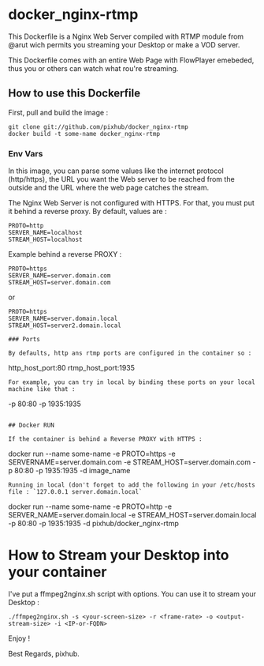 # docker_nginx-rtmp

This Dockerfile is a Nginx Web Server compiled with RTMP module from @arut wich permits you streaming your Desktop
or make a VOD server.

This Dockerfile comes with an entire Web Page with FlowPlayer emebeded, thus you or others can watch what rou're streaming.

## How to use this Dockerfile

First, pull and build the image :
```
git clone git://github.com/pixhub/docker_nginx-rtmp
docker build -t some-name docker_nginx-rtmp
```

### Env Vars

In this image, you can parse some values like the internet protocol (http/https), the URL you want the Web server to be
reached from the outside and the URL where the web page catches the stream.

The Nginx Web Server is not configured with HTTPS. For that, you must put it behind a reverse proxy.
By default, values are :
```
PROTO=http
SERVER_NAME=localhost
STREAM_HOST=localhost
```

Example behind a reverse PROXY :
```
PROTO=https
SERVER_NAME=server.domain.com
STREAM_HOST=server.domain.com
```
or
```
PROTO=https
SERVER_NAME=server.domain.local
STREAM_HOST=server2.domain.local

### Ports

By defaults, http ans rtmp ports are configured in the container so :
```
http_host_port:80
rtmp_host_port:1935
```
For example, you can try in local by binding these ports on your local machine like that :
```
-p 80:80
-p 1935:1935
```

## Docker RUN

If the container is behind a Reverse PROXY with HTTPS :
```
docker run --name some-name -e PROTO=https -e SERVERNAME=server.domain.com -e STREAM_HOST=server.domain.com -p 80:80 -p 1935:1935 -d image_name
```
Running in local (don't forget to add the following in your /etc/hosts file : `127.0.0.1 server.domain.local`
```
docker run --name some-name -e PROTO=http -e SERVER_NAME=server.domain.local -e STREAM_HOST=server.domain.local -p 80:80 -p 1935:1935 -d pixhub/docker_nginx-rtmp

# How to Stream your Desktop into your container

I've put a ffmpeg2nginx.sh script with options. You can use it to stream your Desktop :
```
./ffmpeg2nginx.sh -s <your-screen-size> -r <frame-rate> -o <output-stream-size> -i <IP-or-FQDN>
```

Enjoy !


Best Regards,
pixhub.
